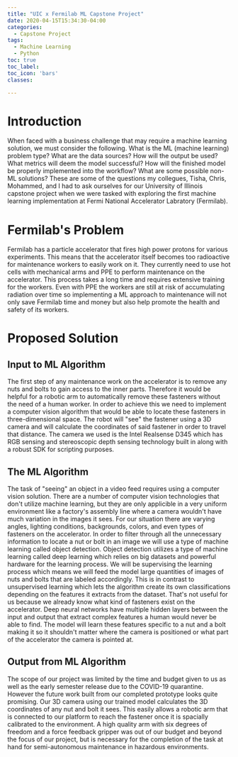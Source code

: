 ```yaml
---
title: "UIC x Fermilab ML Capstone Project"
date: 2020-04-15T15:34:30-04:00
categories:
  - Capstone Project
tags:
  - Machine Learning
  - Python
toc: true
toc_label:
toc_icon: 'bars'
classes: 

---
```


# Introduction
When faced with a business challenge that may require a machine learning solution, we must consider the following. What is the ML (machine learning) problem type? What are the data sources? How will the output be used? What metrics will deem the model successful? How will the finished model be properly implemented into the workflow? What are some possible non-ML solutions? These are some of the questions my collegues, Tisha, Chris, Mohammed, and I had to ask ourselves for our University of Illinois capstone project when we were tasked with exploring the first machine learning implementation at Fermi National Accelerator Labratory (Fermilab). 
# Fermilab's Problem
Fermilab has a particle accelerator that fires high power protons for various experiments. This means that the accelerator itself becomes too radioactive for maintenance workers to easily work on it. They currently need to use hot cells with mechanical arms and PPE to perform maintenance on the accelerator. This process takes a long time and requires extensive training for the workers. Even with PPE the workers are still at risk of accumulating radiation over time so implementing a ML approach to maintenance will not only save Fermilab time and money but also help promote the health and safety of its workers.
# Proposed Solution
## Input to ML Algorithm
The first step of any maintenance work on the accelerator is to remove any nuts and bolts to gain access to the inner parts. Therefore it would be helpful for a robotic arm to automatically remove these fasteners without the need of a human worker. In order to achieve this we need to implement a computer vision algorithm that would be able to locate these fasteners in three-dimensional space. The robot will "see" the fastener using a 3D camera and will calculate the coordinates of said fastener in order to travel that distance. The camera we used is the Intel Realsense D345 which has RGB sensing and stereoscopic depth sensing technology built in along with a robust SDK for scripting purposes. 
## The ML Algorithm
The task of "seeing" an object in a video feed requires using a computer vision solution. There are a number of computer vision technologies that don't utilize machine learning, but they are only applicible in a very uniform environment like a factory's assembly line where a camera wouldn't have much variation in the images it sees. For our situation there are varying angles, lighting conditions, backgrounds, colors, and even types of fasteners on the accelerator. In order to filter through all the unnecessary information to locate a nut or bolt in an image we will use a type of machine learning called object detection. Object detection utilizes a type of machine learning called deep learning which relies on big datasets and powerful hardware for the learning process. We will be supervising the learning process which means we will feed the model large quantities of images of nuts and bolts that are labeled accordingly. This is in contrast to unsupervised learning which lets the algorithm create its own classifications depending on the features it extracts from the dataset. That's not useful for us because we already know what kind of fasteners exist on the accelerator. Deep neural networks have multiple hidden layers between the input and output that extract complex features a human would never be able to find. The model will learn these features specific to a nut and a bolt making it so it shouldn't matter where the camera is positioned or what part of the accelerator the camera is pointed at.
## Output from ML Algorithm
The scope of our project was limited by the time and budget given to us as well as the early semester release due to the COVID-19 quarantine. However the future work built from our completed prototype looks quite promising. Our 3D camera using our trained model calculates the 3D coordinates of any nut and bolt it sees. This easily allows a robotic arm that is connected to our platform to reach the fastener once it is spacially calibrated to the environment. A high quality arm with six degrees of freedom and a force feedback gripper was out of our budget and beyond the focus of our project, but is necessary for the completion of the task at hand for semi-autonomous maintenance in hazardous environments.

